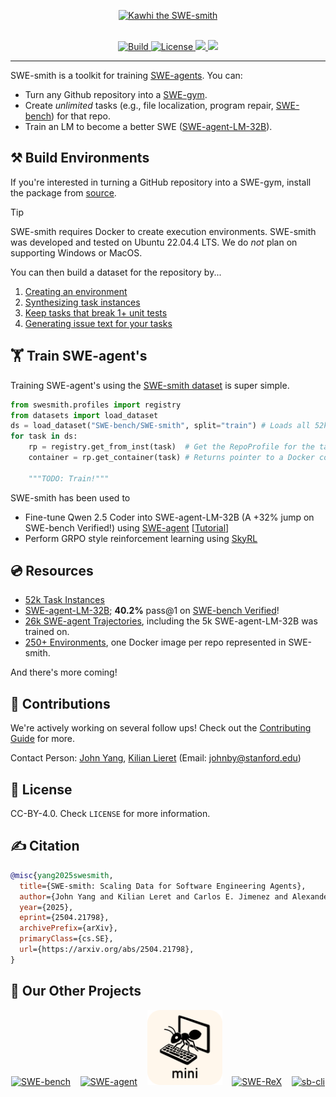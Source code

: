 <p align="center">
  <a href="https://swesmith.com/">
    <img src="docs/assets/banner.png" style="height: 10em" alt="Kawhi the SWE-smith" />
  </a>
</p>

<br>

<div align="center">
<a href="https://www.python.org/">
  <img alt="Build" src="https://img.shields.io/badge/Python-3.10+-1f425f.svg?color=purple">
</a>
<a href="https://copyright.princeton.edu/policy">
  <img alt="License" src="https://img.shields.io/badge/License-MIT-blue">
</a>
<a href="https://badge.fury.io/py/swesmith">
  <img src="https://badge.fury.io/py/swesmith.svg">
</a>
<a href="https://arxiv.org/abs/2504.21798">
  <img src="https://img.shields.io/badge/arXiv-2504.21798-b31b1b.svg">
</a>
</div>

<hr />

SWE-smith is a toolkit for training [SWE-agents](https://github.com/SWE-agent/SWE-agent). You can:
* Turn any Github repository into a [SWE-gym](https://github.com/SWE-Gym/SWE-Gym).
* Create *unlimited* tasks (e.g., file localization, program repair, [SWE-bench](https://github.com/SWE-bench/SWE-bench)) for that repo.
* Train an LM to become a better SWE ([SWE-agent-LM-32B](https://huggingface.co/SWE-bench/SWE-agent-LM-32B)).

## ⚒️ Build Environments
If you're interested in turning a GitHub repository into a SWE-gym, install the package from [source](https://swesmith.com/getting_started/installation.html).

> [!TIP]
> SWE-smith requires Docker to create execution environments. SWE-smith was developed and tested on Ubuntu 22.04.4 LTS.
> We do *not* plan on supporting Windows or MacOS.

You can then build a dataset for the repository by...
1. [Creating an environment](https://swesmith.com/guides/env_construction.html#create-an-execution-environment)
2. [Synthesizing task instances](https://swesmith.com/guides/create_instances.html)
3. [Keep tasks that break 1+ unit tests](https://swesmith.com/guides/harnesses.html)
4. [Generating issue text for your tasks](https://swesmith.com/guides/issue_gen.html)

## 🏋️ Train SWE-agent's
Training SWE-agent's using the [SWE-smith dataset](https://huggingface.co/datasets/SWE-bench/SWE-smith) is super simple.
```python
from swesmith.profiles import registry
from datasets import load_dataset
ds = load_dataset("SWE-bench/SWE-smith", split="train") # Loads all 52k task instances
for task in ds:
    rp = registry.get_from_inst(task)  # Get the RepoProfile for the task
    container = rp.get_container(task) # Returns pointer to a Docker container with the task initialized

    """TODO: Train!"""
```

SWE-smith has been used to
* Fine-tune Qwen 2.5 Coder into SWE-agent-LM-32B (A +32% jump on SWE-bench Verified!) using [SWE-agent](https://github.com/SWE-agent/SWE-agent) [[Tutorial](https://swesmith.com/guides/train_swe_agent.html)]
* Perform GRPO style reinforcement learning using [SkyRL](https://github.com/NovaSky-AI/SkyRL)

## 💿 Resources
* [52k Task Instances](https://huggingface.co/datasets/SWE-bench/SWE-smith)
* [SWE-agent-LM-32B](https://huggingface.co/SWE-bench/SWE-agent-LM-32B); **40.2%** pass@1 on [SWE-bench Verified](https://huggingface.co/datasets/SWE-bench/SWE-bench_Verified)!
* [26k SWE-agent Trajectories](https://huggingface.co/datasets/SWE-bench/SWE-smith-trajectories), including the 5k SWE-agent-LM-32B was trained on.
* [250+ Environments](https://github.com/SWE-bench/SWE-smith-envs), one Docker image per repo represented in SWE-smith.

And there's more coming!

## 💫 Contributions
We're actively working on several follow ups!
Check out the [Contributing Guide](CONTRIBUTING.md) for more.

Contact Person: [John Yang](https://john-b-yang.github.io/), [Kilian Lieret](https://lieret.net)
(Email: [johnby@stanford.edu](mailto:johnby@stanford.edu))

## 🪪 License
CC-BY-4.0. Check `LICENSE` for more information.

## ✍️ Citation

```bibtex
@misc{yang2025swesmith,
  title={SWE-smith: Scaling Data for Software Engineering Agents}, 
  author={John Yang and Kilian Leret and Carlos E. Jimenez and Alexander Wettig and Kabir Khandpur and Yanzhe Zhang and Binyuan Hui and Ofir Press and Ludwig Schmidt and Diyi Yang},
  year={2025},
  eprint={2504.21798},
  archivePrefix={arXiv},
  primaryClass={cs.SE},
  url={https://arxiv.org/abs/2504.21798}, 
}
```

## 📕 Our Other Projects
<div align="center">
  <a href="https://github.com/SWE-bench/SWE-bench"><img src="docs/assets/swebench_logo_text_below.svg" alt="SWE-bench" height="120px"></a>
  &nbsp;&nbsp;
  <a href="https://github.com/SWE-agent/SWE-agent"><img src="docs/assets/sweagent_logo_text_below.svg" alt="SWE-agent" height="120px"></a>
  &nbsp;&nbsp;
  <a href="https://github.com/SWE-agent/Mini-SWE-Agent"><img src="docs/assets/mini_logo_text_below.svg" alt="Mini-SWE-Agent" height="120px"></a>
  &nbsp;&nbsp;
  <a href="https://github.com/SWE-agent/SWE-ReX"><img src="docs/assets/swerex_logo_text_below.svg" alt="SWE-ReX" height="120px"></a>
  &nbsp;&nbsp;
  <a href="https://github.com/SWE-bench/sb-cli"><img src="docs/assets/sbcli_logo_text_below.svg" alt="sb-cli" height="120px"></a>
</div>
